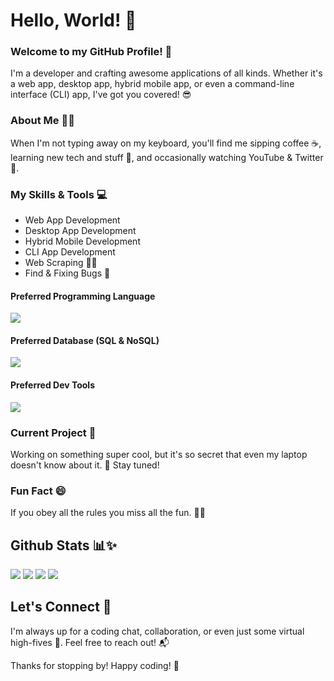 # Hello, World! 👋
### Welcome to my GitHub Profile! 🚀
I'm a developer and crafting awesome applications of all kinds. Whether it's a web app, desktop app, hybrid mobile app, or even a command-line interface (CLI) app, I've got you covered! 😎

### About Me 🙋‍♂️
When I'm not typing away on my keyboard, you'll find me sipping coffee ☕️, learning new tech and stuff 🤔, and occasionally watching YouTube & Twitter 👾.

### My Skills & Tools 💻
- Web App Development 
- Desktop App Development
- Hybrid Mobile Development
- CLI App Development
- Web Scraping 👩‍💻
- Find & Fixing Bugs 🐛

#### Preferred Programming Language 
![](https://skillicons.dev/icons?i=php,js,nodejs,python,go,cs)
#### Preferred Database (SQL & NoSQL)
![](https://skillicons.dev/icons?i=mysql,postgres,sqlite,mongodb,redis,dynamodb)
#### Preferred Dev Tools
![](https://skillicons.dev/icons?i=git,docker,vscode,visualstudio,eclipse,vim,github,gitlab,postman)


### Current Project 🚧
Working on something super cool, but it's so secret that even my laptop doesn't know about it. 🤫 Stay tuned!

### Fun Fact 😄
If you obey all the rules you miss all the fun. 🥱😜

## Github Stats 📊✨
![](http://github-profile-summary-cards.vercel.app/api/cards/repos-per-language?username=afif-dev&theme=react)
![](http://github-profile-summary-cards.vercel.app/api/cards/most-commit-language?username=afif-dev&theme=react)
![](http://github-profile-summary-cards.vercel.app/api/cards/stats?username=afif-dev&theme=react)
![](http://github-profile-summary-cards.vercel.app/api/cards/productive-time?username=afif-dev&theme=react&utcOffset=8)

## Let's Connect 🤝
I'm always up for a coding chat, collaboration, or even just some virtual high-fives 🙌. Feel free to reach out! 📬

Thanks for stopping by! Happy coding! 🎉
